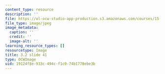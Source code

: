 ```yaml
---
content_type: resource
description: ''
file: https://ol-ocw-studio-app-production.s3.amazonaws.com/courses/15-s21-nuts-and-bolts-of-business-plans-january-iap-2014/19124f8e933c494cf1c074b1778ebe3b_Slide41.JPG
file_type: image/jpeg
image_metadata:
  caption: ''
  credit: ''
  image-alt: ''
learning_resource_types: []
resourcetype: Image
title: 3.2 slide 41
type: OCWImage
uid: 19124f8e-933c-494c-f1c0-74b1778ebe3b
---
```

